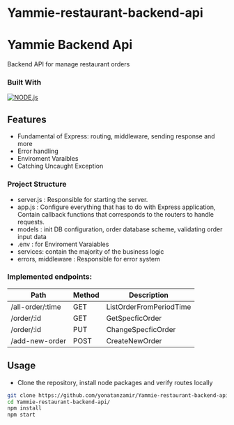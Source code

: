 # Yammie-restaurant-backend-api
# Yammie Backend Api
Backend API for manage restaurant orders

### Built With
[![NODE.js][node.js]][node-url]


## Features
- Fundamental of Express: routing, middleware, sending response and more
- Error handling
- Enviroment Varaibles
- Catching Uncaught Exception

### Project Structure
- server.js : Responsible for starting the server.
- app.js : Configure everything that has to do with Express application, Contain callback functions that corresponds to the routers to handle requests.
- models : init DB configuration, order database scheme, validating order input data
- .env : for Enviroment Varaiables
- services: contain the majority of the business logic
- errors, middleware :  Responsible for error system

### Implemented endpoints:

Path | Method | Description
---|---|---
/all-order/:time | GET | ListOrderFromPeriodTime
/order/:id | GET | GetSpecficOrder
/order/:id | PUT | ChangeSpecficOrder
/add-new-order | POST | CreateNewOrder


## Usage

* Clone the repository, install node packages and verify routes locally

```bash
git clone https://github.com/yonatanzamir/Yammie-restaurant-backend-api/
cd Yammie-restaurant-backend-api/
npm install
npm start
```





[node.js]: https://upload.wikimedia.org/wikipedia/commons/thumb/d/d9/Node.js_logo.svg/180px-Node.js_logo.svg.png
[node-url]: https://nodejs.org/en/
